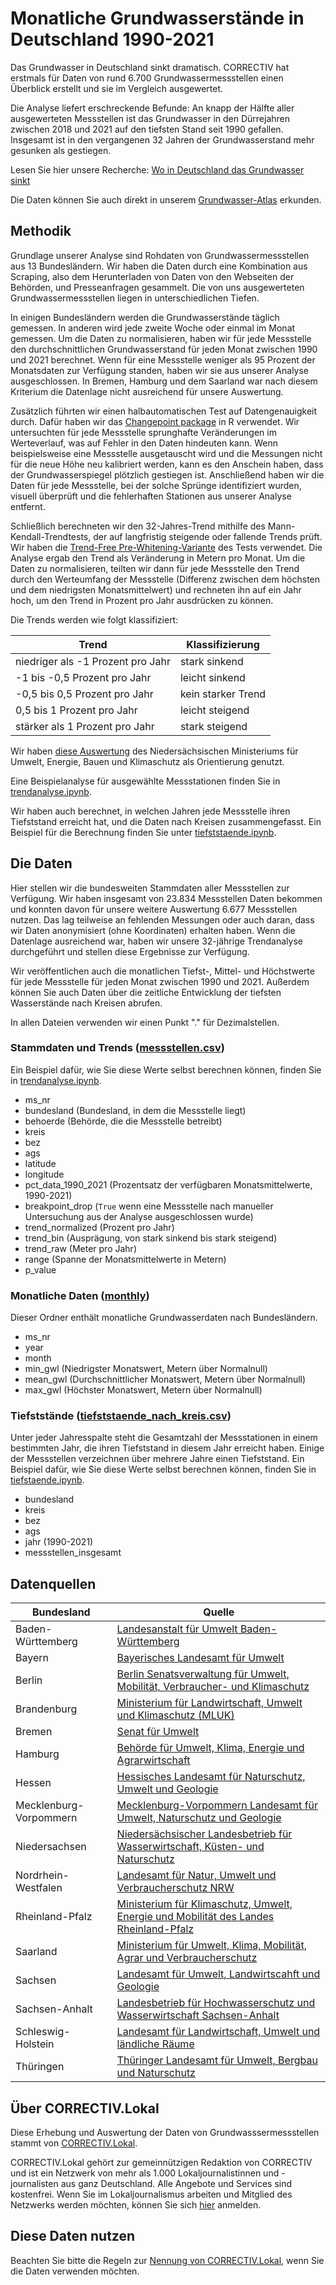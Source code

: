 # Monatliche Grundwasserstände in Deutschland 1990-2021

Das Grundwasser in Deutschland sinkt dramatisch. CORRECTIV hat erstmals für Daten von rund 6.700 Grundwassermessstellen einen Überblick erstellt und sie im Vergleich ausgewertet.

Die Analyse liefert erschreckende Befunde: An knapp der Hälfte aller ausgewerteten Messstellen ist das Grundwasser in den Dürrejahren zwischen 2018 und 2021 auf den tiefsten Stand seit 1990 gefallen. Insgesamt ist in den vergangenen 32 Jahren der Grundwasserstand mehr gesunken als gestiegen.

Lesen Sie hier unsere Recherche: [Wo in Deutschland das Grundwasser sinkt](https://correctiv.org/?p=129473)

Die Daten können Sie auch direkt in unserem [Grundwasser-Atlas](https://correctiv.github.io/gw-explorer/) erkunden.

## Methodik

Grundlage unserer Analyse sind Rohdaten von Grundwassermessstellen aus 13 Bundesländern. Wir haben die Daten durch eine Kombination aus Scraping, also dem Herunterladen von Daten von den Webseiten der Behörden, und Presseanfragen gesammelt. Die von uns ausgewerteten Grundwassermessstellen liegen in unterschiedlichen Tiefen.

In einigen Bundesländern werden die Grundwasserstände täglich gemessen. In anderen wird jede zweite Woche oder einmal im Monat gemessen. Um die Daten zu normalisieren, haben wir für jede Messstelle den durchschnittlichen Grundwasserstand für jeden Monat zwischen 1990 und 2021 berechnet. Wenn für eine Messstelle weniger als 95 Prozent der Monatsdaten zur Verfügung standen, haben wir sie aus unserer Analyse ausgeschlossen. In Bremen, Hamburg und dem Saarland war nach diesem Kriterium die Datenlage nicht ausreichend für unsere Auswertung.

Zusätzlich führten wir einen halbautomatischen Test auf Datengenauigkeit durch. Dafür haben wir das [Changepoint package](https://rdrr.io/cran/changepoint/man/cpt.mean.html) in R verwendet. Wir untersuchten für jede Messstelle sprunghafte Veränderungen im Werteverlauf, was auf Fehler in den Daten hindeuten kann. Wenn beispielsweise eine Messstelle ausgetauscht wird und die Messungen nicht für die neue Höhe neu kalibriert werden, kann es den Anschein haben, dass der Grundwasserspiegel plötzlich gestiegen ist. Anschließend haben wir die Daten für jede Messstelle, bei der solche Sprünge identifiziert wurden, visuell überprüft und die fehlerhaften Stationen aus unserer Analyse entfernt.

Schließlich berechneten wir den 32-Jahres-Trend mithilfe des Mann-Kendall-Trendtests, der auf langfristig steigende oder fallende Trends prüft. Wir haben die [Trend-Free Pre-Whitening-Variante](https://rdrr.io/cran/modifiedmk/man/tfpwmk.html) des Tests verwendet. Die Analyse ergab den Trend als Veränderung in Metern pro Monat. Um die Daten zu normalisieren, teilten wir dann für jede Messstelle den Trend durch den Werteumfang der Messstelle (Differenz zwischen dem höchsten und dem niedrigsten Monatsmittelwert) und rechneten ihn auf ein Jahr hoch, um den Trend in Prozent pro Jahr ausdrücken zu können.

Die Trends werden wie folgt klassifiziert:

Trend                                         | Klassifizierung    |
--------------------------------------------- | ------------------ |
niedriger als -1 Prozent pro Jahr             | stark sinkend      |
-1 bis -0,5 Prozent pro Jahr                  | leicht sinkend     |
-0,5 bis 0,5 Prozent pro Jahr | kein starker Trend |
0,5 bis 1 Prozent pro Jahr                    | leicht steigend    |
stärker als 1 Prozent pro Jahr                | stark steigend     |

Wir haben [diese Auswertung](https://www.google.com/url?q=https://www.umwelt.niedersachsen.de/startseite/themen/wasser/grundwasser/grundwasserbericht_niedersachsen/grundwassermenge/einfuhrung/trendanalyse/auswertungen-105741.html&sa=D&source=docs&ust=1666630468290243&usg=AOvVaw3XjlZDnmTe6a3QWsaA7UcD) des Niedersächsischen Ministeriums für Umwelt, Energie, Bauen und Klimaschutz als Orientierung genutzt.

Eine Beispielanalyse für ausgewählte Messstationen finden Sie in [trendanalyse.ipynb](trendanalyse.ipynb).

Wir haben auch berechnet, in welchen Jahren jede Messstelle ihren Tiefststand erreicht hat, und die Daten nach Kreisen zusammengefasst. Ein Beispiel für die Berechnung finden Sie unter [tiefststaende.ipynb](tiefststaende.ipynb).

## Die Daten

Hier stellen wir die bundesweiten Stammdaten aller Messstellen zur Verfügung. Wir haben insgesamt von 23.834 Messstellen Daten bekommen und konnten davon für unsere weitere Auswertung 6.677 Messstellen nutzen. Das lag teilweise an fehlenden Messungen oder auch daran, dass wir Daten anonymisiert (ohne Koordinaten) erhalten haben. Wenn die Datenlage ausreichend war, haben wir unsere 32-jährige Trendanalyse durchgeführt und stellen diese Ergebnisse zur Verfügung.

Wir veröffentlichen auch die monatlichen Tiefst-, Mittel- und Höchstwerte für jede Messstelle für jeden Monat zwischen 1990 und 2021. Außerdem können Sie auch Daten über die zeitliche Entwicklung der tiefsten Wasserstände nach Kreisen abrufen.

In allen Dateien verwenden wir einen Punkt "." für Dezimalstellen.

### Stammdaten und Trends ([messstellen.csv](messstellen.csv))

Ein Beispiel dafür, wie Sie diese Werte selbst berechnen können, finden Sie in [trendanalyse.ipynb](trendanalyse.ipynb).

- ms_nr
- bundesland (Bundesland, in dem die Messstelle liegt)
- behoerde (Behörde, die die Messstelle betreibt)
- kreis
- bez
- ags
- latitude
- longitude
- pct_data_1990_2021 (Prozentsatz der verfügbaren Monatsmittelwerte, 1990-2021)
- breakpoint_drop (`True` wenn eine Messstelle nach manueller Untersuchung aus der Analyse ausgeschlossen wurde)
- trend_normalized (Prozent pro Jahr)
- trend_bin (Ausprägung, von stark sinkend bis stark steigend)
- trend_raw (Meter pro Jahr)
- range (Spanne der Monatsmittelwerte in Metern)
- p_value

### Monatliche Daten ([monthly](monthly/))

Dieser Ordner enthält monatliche Grundwasserdaten nach Bundesländern.

- ms_nr
- year
- month
- min_gwl (Niedrigster Monatswert, Metern über Normalnull)
- mean_gwl (Durchschnittlicher Monatswert, Metern über Normalnull)
- max_gwl (Höchster Monatswert, Metern über Normalnull)

### Tiefststände ([tiefststaende_nach_kreis.csv](tiefststaende_nach_kreis.csv))

Unter jeder Jahresspalte steht die Gesamtzahl der Messstationen in einem bestimmten Jahr, die ihren Tiefststand in diesem Jahr erreicht haben. Einige der Messstellen verzeichnen über mehrere Jahre einen Tiefststand. Ein Beispiel dafür, wie Sie diese Werte selbst berechnen können, finden Sie in [tiefstaende.ipynb](tiefstaende.ipynb).

- bundesland
- kreis
- bez
- ags
- jahr (1990-2021)
- messstellen_insgesamt

## Datenquellen

| Bundesland             | Quelle                                                                                                                                                            |
|------------------------|-------------------------------------------------------------------------------------------------------------------------------------------------------------------|
| Baden-Württemberg      | [Landesanstalt für Umwelt Baden-Württemberg](https://udo.lubw.baden-wuerttemberg.de/public/)                                                                      |
| Bayern                 | [Bayerisches Landesamt für Umwelt](https://www.gkd.bayern.de/de/grundwasser/oberesstockwerk)                                                                      |
| Berlin                 | [Berlin Senatsverwaltung für Umwelt, Mobilität, Verbraucher- und Klimaschutz](https://wasserportal.berlin.de/messwerte.php?anzeige=tabelle&thema=gws&nstoffid=10) |
| Brandenburg            | [Ministerium für Landwirtschaft, Umwelt und Klimaschutz (MLUK)](https://apw.brandenburg.de/)                                                                      |
| Bremen                 | [Senat für Umwelt](https://www.bauumwelt.bremen.de/)                                                                                                              |
| Hamburg                | [Behörde für Umwelt, Klima, Energie und Agrarwirtschaft](https://www.hamburg.de/bukea/)                                                                           |
| Hessen                 | [Hessisches Landesamt für Naturschutz, Umwelt und Geologie](https://lgd.hessen.de/mapapps/resources/apps/lgd/index.html?lang=de)                                  |
| Mecklenburg-Vorpommern | [Mecklenburg-Vorpommern Landesamt für Umwelt, Naturschutz und Geologie](https://www.umweltkarten.mv-regierung.de/script/)                                         |
| Niedersachsen          | [Niedersächsischer Landesbetrieb für Wasserwirtschaft, Küsten- und Naturschutz](https://www.nlwkn.niedersachsen.de/startseite/)                                   |
| Nordrhein-Westfalen    | [Landesamt für Natur, Umwelt und Verbraucherschutz NRW](https://www.lanuv.nrw.de/)                                                                                |
| Rheinland-Pfalz        | [Ministerium für Klimaschutz, Umwelt, Energie und Mobilität des Landes Rheinland-Pfalz ](https://wasserportal.rlp-umwelt.de/servlet/is/1632/)                     |
| Saarland               | [Ministerium für Umwelt, Klima, Mobilität, Agrar und Verbraucherschutz](https://www.saarland.de/mukmav/DE/home/home_node.html)                                    |
| Sachsen                | [Landesamt für Umwelt, Landwirtscahft und Geologie ](https://www.umwelt.sachsen.de/umwelt/infosysteme/ida/)                                                       |
| Sachsen-Anhalt         | [Landesbetrieb für Hochwasserschutz und Wasserwirtschaft Sachsen-Anhalt](https://gld-sa.dhi-wasy.de/GLD-Portal/)                                                  |
| Schleswig-Holstein     | [Landesamt für Landwirtschaft, Umwelt und ländliche Räume](https://www.schleswig-holstein.de/DE/landesregierung/ministerien-behoerden/LLUR/llur_node.html)        |
| Thüringen              | [Thüringer Landesamt für Umwelt, Bergbau und Naturschutz](https://antares.thueringen.de/cadenza/;jsessionid=558E43B4468DB2CA8AAE1D4D9C435C27)                     |

## Über CORRECTIV.Lokal

Diese Erhebung und Auswertung der Daten von Grundwasssermessstellen stammt von [CORRECTIV.Lokal](https://correctiv.org/lokal/).

CORRECTIV.Lokal gehört zur gemeinnützigen Redaktion von CORRECTIV und ist ein Netzwerk von mehr als 1.000 Lokaljournalistinnen und -journalisten aus ganz Deutschland. Alle Angebote und Services sind kostenfrei. Wenn Sie im Lokaljournalismus arbeiten und Mitglied des Netzwerks werden möchten, können Sie sich [hier](https://correctiv.org/lokal/) anmelden.

## Diese Daten nutzen

Beachten Sie bitte die Regeln zur [Nennung von CORRECTIV.Lokal](https://docs.google.com/document/d/1qNWGf72hdjkJh2nBjvQXoAc7Flv-fkw9urfKe_PzZ9A/edit?usp=sharing), wenn Sie die Daten verwenden möchten.
